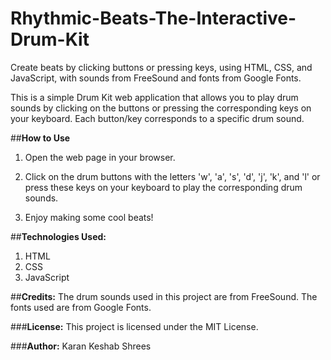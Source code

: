 # Rhythmic-Beats-The-Interactive-Drum-Kit
Create beats by clicking buttons or pressing keys, using HTML, CSS, and JavaScript, with sounds from FreeSound and fonts from Google Fonts.


This is a simple Drum Kit web application that allows you to play drum sounds by clicking on the buttons or pressing the corresponding keys on your keyboard. Each button/key corresponds to a specific drum sound.


##**How to Use**

1. Open the web page in your browser.

2. Click on the drum buttons with the letters 'w', 'a', 's', 'd', 'j', 'k', and 'l' or press these keys on your keyboard to play the corresponding drum sounds.

3. Enjoy making some cool beats!


##**Technologies Used:**
1. HTML
2. CSS
3. JavaScript

   
##**Credits:**
The drum sounds used in this project are from FreeSound.
The fonts used are from Google Fonts.


###**License:**
This project is licensed under the MIT License.


###**Author:**
Karan Keshab Shrees
